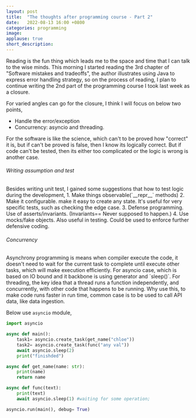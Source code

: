 ```yaml
---
layout: post
title:  "The thoughts after programming course - Part 2"
date:   2022-08-13 16:00 +0800
categories: programming
image: 
applause: true
short_description: 
--- 
```


<div markdown="1" id="text">
<title>Pure thinking is fun.</title>
Reading is the fun thing which leads me to the space and time that I can talk to the wise minds. This morning I started reading the 3rd chapter of "Software mistakes and tradeoffs", the author illustrates using Java to express error handling strategy, so on the process of reading, I plan to continue writing the 2nd part of the programming course I took last week as a closure. 

For varied angles can go for the closure, I think I will focus on below two points, 
- Handle the error/exception 
- Concurrency: asyncio and threading. 

For the software is like the science, which can't to be proved how "correct" it is, but if can't be proved is false, then I know its logically correct.
But if code can't be tested, then its either too complicated or the logic is wrong is another case.

<h6>Writing assumption and test</h6>
Besides writing unit test, I gained some suggestions that how to test logic during the development, 
1. Make things observable(`__repr__` methods)
2. Make it configurable. make it easy to create any state. It's useful for very specific tests, such as checking the edge case. 
3. Defense programming. Use of asserts/invariants. (Invariants== Never supposed to happen.)
4. Use mocks/fake objects. Also useful in testing. Could be used to enforce further defensive coding. 

<h6>Concurrency</h6>
Asynchrony programming is means when compiler execute the code, it doesn't need to wait for the current task to complete until execute other tasks, which will make execution efficiently. For asyncio case, which is based on IO bound and it backbone is using generator and `sleep()`. For threading, the key idea that a thread runs a function independently, and concurrently, with other code that happens to be running. Why use this, to make code runs faster in run time, common case is to be used to call API data, like data ingestion. 

Below use `asyncio` module, 
```python
import asyncio 

async def main():
    task1= asyncio.create_task(get_name("chloe"))
    task2= asyncio.create_task(func("any val")) 
    await asyncio.sleep(2)
    print("finishded")

async def get_name(name: str):
    print(name)
    return name 

async def func(text):
    print(text)
    await asyncio.sleep(1) #waiting for some operation; 

asyncio.run(main(), debug= True)
```
</div>